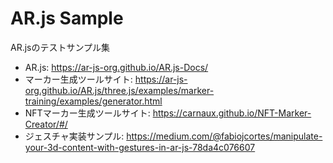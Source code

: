 # AR.js Sample

AR.jsのテストサンプル集

- AR.js: <https://ar-js-org.github.io/AR.js-Docs/>
- マーカー生成ツールサイト: <https://ar-js-org.github.io/AR.js/three.js/examples/marker-training/examples/generator.html>
- NFTマーカー生成ツールサイト: <https://carnaux.github.io/NFT-Marker-Creator/#/>
- ジェスチャ実装サンプル: <https://medium.com/@fabiojcortes/manipulate-your-3d-content-with-gestures-in-ar-js-78da4c076607>
